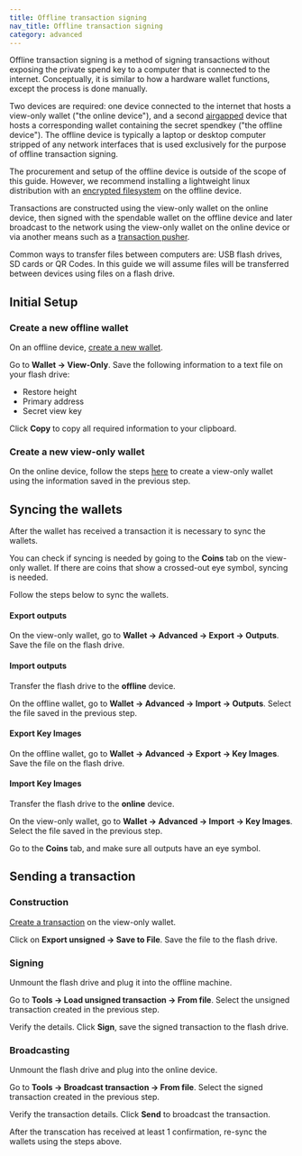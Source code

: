 ```yaml
---
title: Offline transaction signing
nav_title: Offline transaction signing
category: advanced
---
```


Offline transaction signing is a method of signing transactions without exposing the private spend key to a computer that is connected to the internet. Conceptually, it is similar to how a hardware wallet functions, except the process is done manually.

Two devices are required: one device connected to the internet that hosts a view-only wallet ("the online device"), and a second [airgapped](https://en.wikipedia.org/wiki/Air_gap_%28networking%29) device that hosts a corresponding wallet containing the secret spendkey ("the offline device"). The offline device is typically a laptop or desktop computer stripped of any network interfaces that is used exclusively for the purpose of offline transaction signing.

The procurement and setup of the offline device is outside of the scope of this guide. However, we recommend installing a lightweight linux distribution with an [encrypted filesystem](https://wiki.archlinux.org/title/Dm-crypt/Encrypting_an_entire_system) on the offline device.

Transactions are constructed using the view-only wallet on the online device, then signed with the spendable wallet on the offline device and later broadcast to the network using the view-only wallet on the online device or via another means such as a [transaction pusher](https://xmrchain.net/rawtx).

Common ways to transfer files between computers are: USB flash drives, SD cards or QR Codes. In this guide we will assume files will be transferred between devices using files on a flash drive.

## Initial Setup

### Create a new offline wallet

On an offline device, [create a new wallet](create-wallet).

Go to **Wallet → View-Only**. Save the following information to a text file on your flash drive:

- Restore height
- Primary address
- Secret view key

Click **Copy** to copy all required information to your clipboard.

### Create a new view-only wallet

On the online device, follow the steps [here](create-view-only-wallet) to create a view-only wallet using the information saved in the previous step.

## Syncing the wallets

After the wallet has received a transaction it is necessary to sync the wallets.

You can check if syncing is needed by going to the **Coins** tab on the view-only wallet. If there are coins that show a crossed-out eye symbol, syncing is needed.

Follow the steps below to sync the wallets.

#### Export outputs

On the view-only wallet, go to **Wallet → Advanced → Export → Outputs**. Save the file on the flash drive.

#### Import outputs

Transfer the flash drive to the **offline** device.

On the offline wallet, go to **Wallet → Advanced → Import → Outputs**. Select the file saved in the previous step.

#### Export Key Images

On the offline wallet, go to **Wallet → Advanced → Export → Key Images**. Save the file on the flash drive.

#### Import Key Images

Transfer the flash drive to the **online** device.

On the view-only wallet, go to **Wallet → Advanced → Import → Key Images**. Select the file saved in the previous step.

Go to the **Coins** tab, and make sure all outputs have an eye symbol.


## Sending a transaction

### Construction

[Create a transaction](create-transaction) on the view-only wallet.

Click on **Export unsigned → Save to File**. Save the file to the flash drive.

### Signing

Unmount the flash drive and plug it into the offline machine.

Go to **Tools → Load unsigned transaction → From file**. Select the unsigned transaction created in the previous step.

Verify the details. Click **Sign**, save the signed transaction to the flash drive.

### Broadcasting

Unmount the flash drive and plug into the online device.

Go to **Tools → Broadcast transaction → From file**. Select the signed transaction created in the previous step.

Verify the transaction details. Click **Send** to broadcast the transaction.

After the transcation has received at least 1 confirmation, re-sync the wallets using the steps above.
